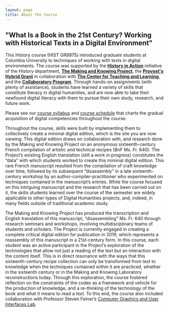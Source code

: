 ```yaml
---
layout: page
title: About the Course
---
```


## "What Is a Book in the 21st Century? Working with Historical Texts in a Digital Environment"


This History course (HIST GR8975) introduced graduate students at Columbia University to techniques of working with texts in digital environments. The course was supported by the **<a href="http://historyinaction.columbia.edu/">History in Action</a>** initiative of the History department, **<a href="http://www.makingandknowing.org/">The Making and Knowing Project</a>**, the **<a href="http://online.columbia.edu/rfp--hybrid-courses.html">Provost's Hybrid Grant</a>** in collaboration with **<a href="http://ctl.columbia.edu/">The Center for Teaching and Learning</a>**, and the **<a href="http://collaboratory.columbia.edu/">Collaboratory Program</a>**. Through hands-on assignments (with plenty of assistance), students have learned a variety of skills that constitute literacy in digital humanities, and are now able to take their newfound digital literacy with them to pursue their own study, research, and future work.

Please see our <a href="https://docs.google.com/document/d/19-Y4fKsn8U2UVZphZA8qv19OLT-BPydjCxwHWTDF_W0/edit?usp=sharing">course syllabus</a> and <a href="https://docs.google.com/a/columbia.edu/document/d/10uCbej4HOEBTzhUOaO5ZVJ64expe7Sm_Tojl8XaG0Go/edit?usp=sharing">course schedule</a> that charts the gradual acquisition of digital competencies throughout the course.

Throughout the course, skills were built by implementing them to collectively create a minimal digital edition, which is the site you are now viewing. This digital edition draws on collaboration with, and research done by the Making and Knowing Project on an anonymous sixteenth-century French compilation of artistic and technical recipes (BnF Ms. Fr. 640). The Project’s existing English translation (still a work in progress) constitutes the “data” with which students worked to create this minimal digital edition. This rare French manuscript resulted from the compilation of craft knowledge over time, followed by its subsequent “disassembly” in a late sixteenth-century workshop by an author-compiler-practitioner who experimented on techniques contained in the manuscript’s entries. While the course focused on this intriguing manuscript and the research that has been carried out on it, the skills students learned over the course of the semester are widely applicable to other types of Digital Humanities projects, and, indeed, in many fields outside of traditional academic study.

The Making and Knowing Project has produced the transcription and English translation of this manuscript, “disassembling” Ms. Fr. 640 through research seminars and workshops, involving multidisciplinary teams of students and scholars. The Project is currently engaged in creating a complete critical digital edition for publication in 2019, which represents a reassembly of this manuscript in a 21st-century form. In this course, each student was an active participant in the Project’s exploration of the technologies that allow not just a reading of the text but an interaction with the content itself. This is in direct resonance with the ways that this sixteenth-century recipe collection can only be transformed from text to knowledge when the techniques contained within it are practiced, whether in the sixteenth century or in the Making and Knowing Laboratory reconstructions today. Through this exploration, the course fostered reflection on the constraints of the codex as a framework and vehicle for the production of knowledge, and a re-thinking of the technology of the book and what it means to read a text. To this end, the course also included collaboration with Professor Steven Feiner’s <a href="http://graphics.cs.columbia.edu/home/home/">Computer Graphics and User Interfaces Lab</a>.
